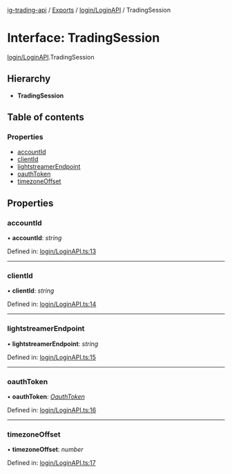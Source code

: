 [ig-trading-api](../README.md) / [Exports](../modules.md) / [login/LoginAPI](../modules/login_loginapi.md) / TradingSession

# Interface: TradingSession

[login/LoginAPI](../modules/login_loginapi.md).TradingSession

## Hierarchy

- **TradingSession**

## Table of contents

### Properties

- [accountId](login_loginapi.tradingsession.md#accountid)
- [clientId](login_loginapi.tradingsession.md#clientid)
- [lightstreamerEndpoint](login_loginapi.tradingsession.md#lightstreamerendpoint)
- [oauthToken](login_loginapi.tradingsession.md#oauthtoken)
- [timezoneOffset](login_loginapi.tradingsession.md#timezoneoffset)

## Properties

### accountId

• **accountId**: _string_

Defined in: [login/LoginAPI.ts:13](https://github.com/bennycode/ig-trading-api/blob/aeb83dc/src/login/LoginAPI.ts#L13)

---

### clientId

• **clientId**: _string_

Defined in: [login/LoginAPI.ts:14](https://github.com/bennycode/ig-trading-api/blob/aeb83dc/src/login/LoginAPI.ts#L14)

---

### lightstreamerEndpoint

• **lightstreamerEndpoint**: _string_

Defined in: [login/LoginAPI.ts:15](https://github.com/bennycode/ig-trading-api/blob/aeb83dc/src/login/LoginAPI.ts#L15)

---

### oauthToken

• **oauthToken**: [_OauthToken_](login_loginapi.oauthtoken.md)

Defined in: [login/LoginAPI.ts:16](https://github.com/bennycode/ig-trading-api/blob/aeb83dc/src/login/LoginAPI.ts#L16)

---

### timezoneOffset

• **timezoneOffset**: _number_

Defined in: [login/LoginAPI.ts:17](https://github.com/bennycode/ig-trading-api/blob/aeb83dc/src/login/LoginAPI.ts#L17)

